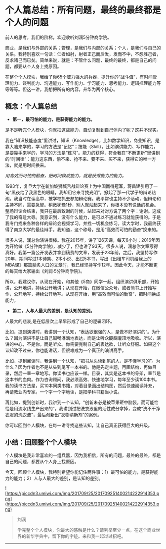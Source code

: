 # 个人篇总结：所有问题，最终的最终都是个人的问题

前人的思考，我们的阶梯，欢迎收听刘润5分钟商学院。

商业，是我们与外部的关系；管理，是我们与内部的关系；个人，是我们与自己的关系。我特别喜欢一句话：仁者如射，射者正己而后发，发而不中，不怨胜己者，反求诸己而已矣。简单来说，就是：不管什么问题，最终的最终，都是自己的问题，都要从个人身上找原因。

在整个个人模块，我给了你65个威力强大的兵器，提升你的“战斗值”，有时间管理能力、谈判能力、沟通能力、写作能力、学习能力、思考能力、逻辑推理能力等等等等。但这一讲，我想把所有的内容，升华为两个核心。

## 概念：个人篇总结

* **第一，最可怕的能力，是获得能力的能力。** 

是不是听完个人模块，你就把这些能力，自动复制到自己体内了呢？这并不现实。

我在“知识技能态度”里讲过，知识（Knowledge），比如数学知识，商业知识，是靠大脑来学的，学习的方法是“记忆”；技能（Skill），比如演讲能力、写作能力，是要靠手来学的，学习的方法是“练习”。能力的获得，符合我在“不断更新”里讲到的“时间律”：能力这东西，偷不来、抢不来、要不来、买不来，获得它的唯一方法，就是用时间换来。

 *用高效而可怕的勤奋，把时间换成能力，就是获得能力的能力。*

1993年，复旦大学在新加坡狮城舌战辩论赛上为中国赢得冠军，蒋昌建引用了一句“黑夜给了我黑色的眼睛，我却用它来寻找光明”，掀起了那一代学子的辩论热潮。我当时在读高中，被学校抓去参加辩论赛。我平常也主持不少活动，但辩论和主持不同，需要急智。稍微犹豫1秒，别人就站起来了，你根本没有说话的机会。整场辩论会结束，我只在最后致谢的时候，站起来对对方说了两个字：谢谢。这成了我的奇耻大辱。我意识到，没有什么能力，是可以不通过练习就能获得的。于是我专门找来各种各样的辩论会视频学习，并找一切机会练习。读大学时，我最终获得了南京大学的最佳辩手。我知道，这个称号，是用“高效而可怕的勤奋”换来的。

很多人说，润总你演讲很棒。我在2015年，讲了126天课，每天6小时；2016年因为开始做《5分钟商学院》，减少了，但也讲了93天。很多人说，润总你文章写得真好。我第一篇公开发表并拿到稿费的文章，发表于23年前。之后，我坚持写作20年，期间写过1本诗集、2本小说、出过5本书，写出《出租车司机给我上的MBA课》那篇脍炙人口的文章时，我已经坚持写作12年。因此今天，才能不断更的每天给大家输出《刘润·5分钟商学院》。

所以，我建议你，从现在开始，和其他《5商》同学一起，组织演讲俱乐部，开始讲，公开地讲，持续公开地讲；从现在开始，在微信公众号，或者简书上开始写作，公开地写，持续公开地写。从现在开始，用“高效而可怕的勤奋”，把时间换成能力。

* **第二，人与人最大的差别，是认知的差别。** 

人最大的悲哀,是在低层次上早早形成了自己的逻辑闭环。

比如，提到演讲时，我讲到一个认知，“表达欲很强的人，是做不好演讲的”。为什么？因为演讲不是让自己酣畅淋漓地表达，而是让听众醍醐灌顶地吸收。所以，演讲的中心，不是你，而是听众。你需要克制自己的表达欲，让听众舒服。如果这个认知改不过来，你也能讲话，但很难成为一个真正的演讲高手。

比如，提到阅读时，我讲到一个认知，“把书从头读到尾的人，是不懂学习的”。为什么？因为作者也不是从头到尾写一本书的。他是先定主题，再画结构，再做目录，然后一章一章地写。你读书也应该一样。目录，其实是这本书的骨架，章节是这本书的血肉。作为咨询顾问，我必须高效、快速地学习，每年至少读100本书。我的读书方法是，买10本同类书籍，对着目录画出结构图，然后快速阅读补充，再请教业内专家。一个字一个字地读，是把学科书籍当小说。

再比如，提到创新时，我讲到一个认知，“创新未必是被苹果砸中脑袋，而可能恰恰是用流水线生产出来的”。我讲到过把洗衣液里的活性成分拿掉，变成“洗不干净衣服的洗衣液”，最后创新出“衣物清新剂”的案例。

你可以回到个人模块，在每一讲寻找这些认知，让自己真正获得巨大的升级。

## 小结：回顾整个个人模块

个人模块是我非常喜欢的一组兵器，因为我相信，所有的问题，最终的最终，都是自己的问题，都要从个人身上找原因。

今天，回顾个人模块，我特别希望你能记住两件事：1）最可怕的能力，是获得能力的能力；2）人与人最大的差别，是认知的差别。

![https://piccdn3.umiwi.com/img/201709/25/201709251400214222914353.png](https://piccdn3.umiwi.com/img/201709/25/201709251400214222914353.png)

> 刘润
> 
> 学完整个个人模块，你最大的感触是什么？请列举至少一点，在这个商业世界的新华字典中，留下你的字迹。来和我一起过过招吧。

---
